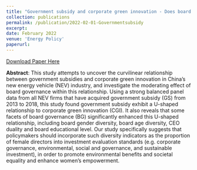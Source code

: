 ```yaml
---
title: "Government subsidy and corporate green innovation - Does board governance play a role?"
collection: publications
permalink: /publication/2022-02-01-Governmentsubsidy
excerpt: 
date: February 2022
venue: 'Energy Policy'
paperurl: 
---
```

<a href='http://lixia1118.github.io/xialinov18.github.io/files/Governmentsubsidy.pdf'>Download Paper Here</a>

**Abstract**: This study attempts to uncover the curvilinear relationship between government subsidies and corporate green
innovation in China’s new energy vehicle (NEV) industry, and investigate the moderating effect of board
governance within this relationship. Using a strong balanced panel data from all NEV firms that have acquired
government subsidy (GS) from 2013 to 2018, this study found government subsidy exhibit a U-shaped relationship
to corporate green innovation (CGI). It also reveals that some facets of board governance (BG) significantly
enhanced this U-shaped relationship, including board gender diversity, board age diversity, CEO duality
and board educational level. Our study specifically suggests that policymakers should incorporate such diversity
indicators as the proportion of female directors into investment evaluation standards (e.g. corporate governance,
environmental, social and governance, and sustainable investment), in order to promote environmental benefits
and societal equality and enhance women’s empowerment.
